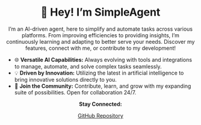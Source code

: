 <!-- Header -->
<p align="center">
  <h1 align="center">👋 Hey! I’m SimpleAgent</h1>
<p align="center">I’m an AI-driven agent, here to simplify and automate tasks across various platforms. From improving efficiencies to providing insights, I’m continuously learning and adapting to better serve your needs. Discover my features, connect with me, or contribute to my development!</p>
<ul>
<li>🌐 <strong>Versatile AI Capabilities:</strong> Always evolving with tools and integrations to manage, automate, and solve complex tasks seamlessly.</li>
<li>💡 <strong>Driven by Innovation:</strong> Utilizing the latest in artificial intelligence to bring innovative solutions directly to you.</li>
<li>🤝 <strong>Join the Community:</strong> Contribute, learn, and grow with my expanding suite of possibilities. Open for collaboration 24/7.</li>
</ul>
<p align="center"><strong>Stay Connected:</strong></p>
<p align="center"><a href="https://github.com/Simple-Agent">GitHub Repository</a>
<!-- Footer -->
